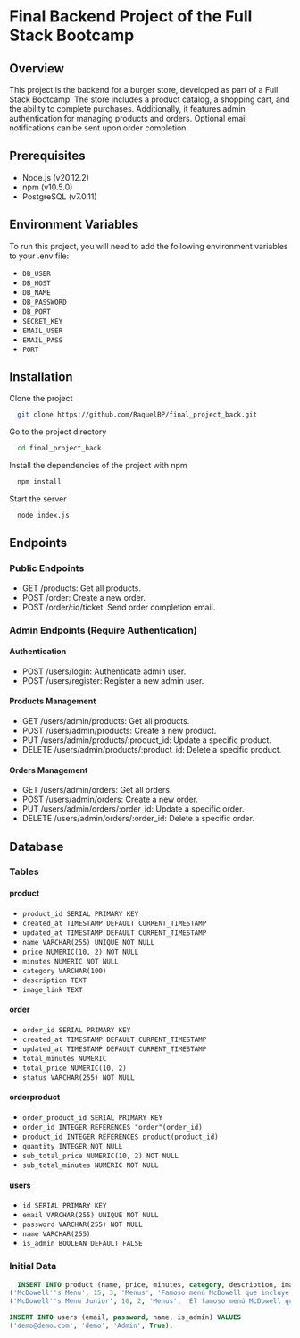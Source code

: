 # Final Backend Project of the Full Stack Bootcamp

## Overview
This project is the backend for a burger store, developed as part of a Full Stack Bootcamp. The store includes a product catalog, a shopping cart, and the ability to complete purchases. Additionally, it features admin authentication for managing products and orders. Optional email notifications can be sent upon order completion.

## Prerequisites
- Node.js (v20.12.2)
- npm (v10.5.0)
- PostgreSQL (v7.0.11)

## Environment Variables

To run this project, you will need to add the following environment variables to your .env file:

- `DB_USER`
- `DB_HOST`
- `DB_NAME`
- `DB_PASSWORD`
- `DB_PORT`
- `SECRET_KEY`
- `EMAIL_USER`
- `EMAIL_PASS`
- `PORT`

## Installation

Clone the project

```bash
  git clone https://github.com/RaquelBP/final_project_back.git
```

Go to the project directory

```bash
  cd final_project_back
```

Install the dependencies of the project with npm

```bash
  npm install
```

Start the server

```bash
  node index.js
```

## Endpoints
### Public Endpoints
- GET /products: Get all products.
- POST /order: Create a new order.
- POST /order/:id/ticket: Send order completion email.

### Admin Endpoints (Require Authentication)

#### Authentication
- POST /users/login: Authenticate admin user.
- POST /users/register: Register a new admin user.

#### Products Management
- GET /users/admin/products: Get all products.
- POST /users/admin/products: Create a new product.
- PUT /users/admin/products/:product_id: Update a specific product.
- DELETE /users/admin/products/:product_id: Delete a specific product.


#### Orders Management
- GET /users/admin/orders: Get all orders.
- POST /users/admin/orders: Create a new order.
- PUT /users/admin/orders/:order_id: Update a specific order.
- DELETE /users/admin/orders/:order_id: Delete a specific order.

## Database

### Tables

#### product
- `product_id SERIAL PRIMARY KEY`
- `created_at TIMESTAMP DEFAULT CURRENT_TIMESTAMP`
- `updated_at TIMESTAMP DEFAULT CURRENT_TIMESTAMP`
- `name VARCHAR(255) UNIQUE NOT NULL`
- `price NUMERIC(10, 2) NOT NULL`
- `minutes NUMERIC NOT NULL`
- `category VARCHAR(100)`
- `description TEXT`
- `image_link TEXT`

#### order
- `order_id SERIAL PRIMARY KEY`
- `created_at TIMESTAMP DEFAULT CURRENT_TIMESTAMP`
- `updated_at TIMESTAMP DEFAULT CURRENT_TIMESTAMP`
- `total_minutes NUMERIC`
- `total_price NUMERIC(10, 2)`
- `status VARCHAR(255) NOT NULL`


#### orderproduct

- `order_product_id SERIAL PRIMARY KEY`
- `order_id INTEGER REFERENCES "order"(order_id)`
- `product_id INTEGER REFERENCES product(product_id)`
- `quantity INTEGER NOT NULL`
- `sub_total_price NUMERIC(10, 2) NOT NULL`
- `sub_total_minutes NUMERIC NOT NULL`

#### users

- `id SERIAL PRIMARY KEY`
- `email VARCHAR(255) UNIQUE NOT NULL`
- `password VARCHAR(255) NOT NULL`
- `name VARCHAR(255)`
- `is_admin BOOLEAN DEFAULT FALSE`


### Initial Data
```sql
  INSERT INTO product (name, price, minutes, category, description, image_link) VALUES 
('McDowell''s Menu', 15, 3, 'Menus', 'Famoso menú McDowell que incluye hamburguesa, patatas y bebida', 'https://mcdonalds.es/api/cms/images/mcdonalds-es/Zg03_Mt2UUcvBWtC_1080x943_McMenu_Mediano_BigMac.png?auto=format,compress'), 
('McDowell''s Menu Junior', 10, 2, 'Menus', 'El famoso menú McDowell que incluye hamburguesa, patatas, bebida, postre ¡y un juguete sorpresa! para los pequeños de la casa', 'https://mcdonalds.es/api/cms/images/mcdonalds-es/1b67ec16-b22b-417b-a118-df4602007246_2-HMChicken+Burger+Kids.png?auto=compress,format');

INSERT INTO users (email, password, name, is_admin) VALUES
('demo@demo.com', 'demo', 'Admin', True);

```
